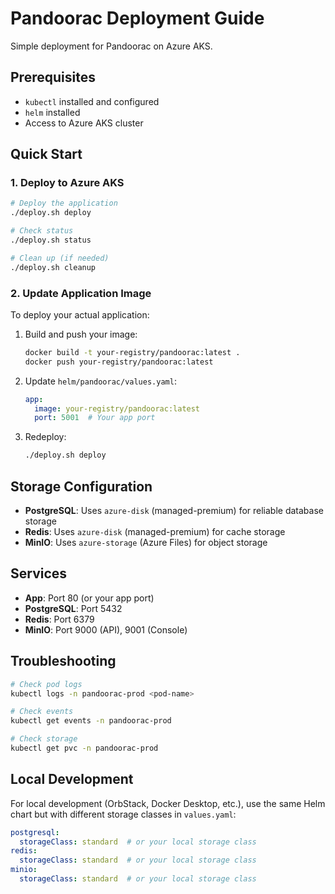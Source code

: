 # Pandoorac Deployment Guide

Simple deployment for Pandoorac on Azure AKS.

## Prerequisites

- `kubectl` installed and configured
- `helm` installed
- Access to Azure AKS cluster

## Quick Start

### 1. Deploy to Azure AKS

```bash
# Deploy the application
./deploy.sh deploy

# Check status
./deploy.sh status

# Clean up (if needed)
./deploy.sh cleanup
```

### 2. Update Application Image

To deploy your actual application:

1. Build and push your image:
   ```bash
   docker build -t your-registry/pandoorac:latest .
   docker push your-registry/pandoorac:latest
   ```

2. Update `helm/pandoorac/values.yaml`:
   ```yaml
   app:
     image: your-registry/pandoorac:latest
     port: 5001  # Your app port
   ```

3. Redeploy:
   ```bash
   ./deploy.sh deploy
   ```

## Storage Configuration

- **PostgreSQL**: Uses `azure-disk` (managed-premium) for reliable database storage
- **Redis**: Uses `azure-disk` (managed-premium) for cache storage  
- **MinIO**: Uses `azure-storage` (Azure Files) for object storage

## Services

- **App**: Port 80 (or your app port)
- **PostgreSQL**: Port 5432
- **Redis**: Port 6379
- **MinIO**: Port 9000 (API), 9001 (Console)

## Troubleshooting

```bash
# Check pod logs
kubectl logs -n pandoorac-prod <pod-name>

# Check events
kubectl get events -n pandoorac-prod

# Check storage
kubectl get pvc -n pandoorac-prod
```

## Local Development

For local development (OrbStack, Docker Desktop, etc.), use the same Helm chart but with different storage classes in `values.yaml`:

```yaml
postgresql:
  storageClass: standard  # or your local storage class
redis:
  storageClass: standard  # or your local storage class
minio:
  storageClass: standard  # or your local storage class
``` 